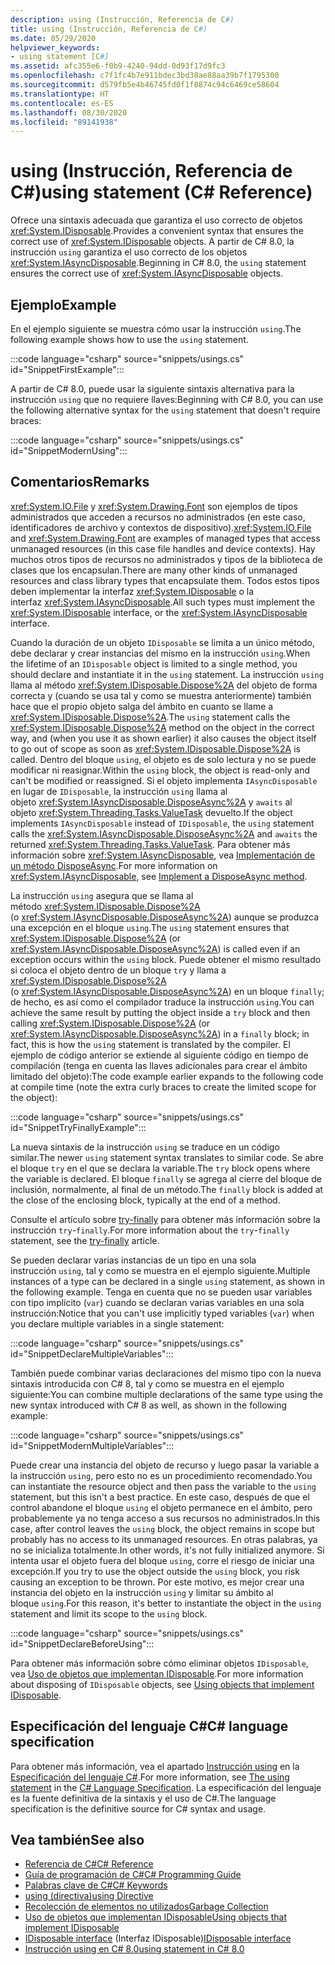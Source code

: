 ```yaml
---
description: using (Instrucción, Referencia de C#)
title: using (Instrucción, Referencia de C#)
ms.date: 05/29/2020
helpviewer_keywords:
- using statement [C#]
ms.assetid: afc355e6-f0b9-4240-94dd-0d93f17d9fc3
ms.openlocfilehash: c7f1fc4b7e911bdec3bd38ae88aa39b7f1795300
ms.sourcegitcommit: d579fb5e4b46745fd0f1f8874c94c6469ce58604
ms.translationtype: HT
ms.contentlocale: es-ES
ms.lasthandoff: 08/30/2020
ms.locfileid: "89141938"
---
```

# <a name="using-statement-c-reference"></a><span data-ttu-id="5434a-103">using (Instrucción, Referencia de C#)</span><span class="sxs-lookup"><span data-stu-id="5434a-103">using statement (C# Reference)</span></span>

<span data-ttu-id="5434a-104">Ofrece una sintaxis adecuada que garantiza el uso correcto de objetos <xref:System.IDisposable>.</span><span class="sxs-lookup"><span data-stu-id="5434a-104">Provides a convenient syntax that ensures the correct use of <xref:System.IDisposable> objects.</span></span> <span data-ttu-id="5434a-105">A partir de C# 8.0, la instrucción `using` garantiza el uso correcto de los objetos <xref:System.IAsyncDisposable>.</span><span class="sxs-lookup"><span data-stu-id="5434a-105">Beginning in C# 8.0, the `using` statement ensures the correct use of <xref:System.IAsyncDisposable> objects.</span></span>

## <a name="example"></a><span data-ttu-id="5434a-106">Ejemplo</span><span class="sxs-lookup"><span data-stu-id="5434a-106">Example</span></span>

<span data-ttu-id="5434a-107">En el ejemplo siguiente se muestra cómo usar la instrucción `using`.</span><span class="sxs-lookup"><span data-stu-id="5434a-107">The following example shows how to use the `using` statement.</span></span>

:::code language="csharp" source="snippets/usings.cs" id="SnippetFirstExample":::

<span data-ttu-id="5434a-108">A partir de C# 8.0, puede usar la siguiente sintaxis alternativa para la instrucción `using` que no requiere llaves:</span><span class="sxs-lookup"><span data-stu-id="5434a-108">Beginning with C# 8.0, you can use the following alternative syntax for the `using` statement that doesn't require braces:</span></span>

:::code language="csharp" source="snippets/usings.cs" id="SnippetModernUsing":::

## <a name="remarks"></a><span data-ttu-id="5434a-109">Comentarios</span><span class="sxs-lookup"><span data-stu-id="5434a-109">Remarks</span></span>

<span data-ttu-id="5434a-110"><xref:System.IO.File> y <xref:System.Drawing.Font> son ejemplos de tipos administrados que acceden a recursos no administrados (en este caso, identificadores de archivo y contextos de dispositivo).</span><span class="sxs-lookup"><span data-stu-id="5434a-110"><xref:System.IO.File> and <xref:System.Drawing.Font> are examples of managed types that access unmanaged resources (in this case file handles and device contexts).</span></span> <span data-ttu-id="5434a-111">Hay muchos otros tipos de recursos no administrados y tipos de la biblioteca de clases que los encapsulan.</span><span class="sxs-lookup"><span data-stu-id="5434a-111">There are many other kinds of unmanaged resources and class library types that encapsulate them.</span></span> <span data-ttu-id="5434a-112">Todos estos tipos deben implementar la interfaz <xref:System.IDisposable> o la interfaz <xref:System.IAsyncDisposable>.</span><span class="sxs-lookup"><span data-stu-id="5434a-112">All such types must implement the <xref:System.IDisposable> interface, or the <xref:System.IAsyncDisposable> interface.</span></span>

<span data-ttu-id="5434a-113">Cuando la duración de un objeto `IDisposable` se limita a un único método, debe declarar y crear instancias del mismo en la instrucción `using`.</span><span class="sxs-lookup"><span data-stu-id="5434a-113">When the lifetime of an `IDisposable` object is limited to a single method, you should declare and instantiate it in the `using` statement.</span></span> <span data-ttu-id="5434a-114">La instrucción `using` llama al método <xref:System.IDisposable.Dispose%2A> del objeto de forma correcta y (cuando se usa tal y como se muestra anteriormente) también hace que el propio objeto salga del ámbito en cuanto se llame a <xref:System.IDisposable.Dispose%2A>.</span><span class="sxs-lookup"><span data-stu-id="5434a-114">The `using` statement calls the <xref:System.IDisposable.Dispose%2A> method on the object in the correct way, and (when you use it as shown earlier) it also causes the object itself to go out of scope as soon as <xref:System.IDisposable.Dispose%2A> is called.</span></span> <span data-ttu-id="5434a-115">Dentro del bloque `using`, el objeto es de solo lectura y no se puede modificar ni reasignar.</span><span class="sxs-lookup"><span data-stu-id="5434a-115">Within the `using` block, the object is read-only and can't be modified or reassigned.</span></span> <span data-ttu-id="5434a-116">Si el objeto implementa `IAsyncDisposable` en lugar de `IDisposable`, la instrucción `using` llama al objeto <xref:System.IAsyncDisposable.DisposeAsync%2A> y `awaits` al objeto <xref:System.Threading.Tasks.ValueTask> devuelto.</span><span class="sxs-lookup"><span data-stu-id="5434a-116">If the object implements `IAsyncDisposable` instead of `IDisposable`, the `using` statement calls the <xref:System.IAsyncDisposable.DisposeAsync%2A> and `awaits` the returned <xref:System.Threading.Tasks.ValueTask>.</span></span> <span data-ttu-id="5434a-117">Para obtener más información sobre <xref:System.IAsyncDisposable>, vea [Implementación de un método DisposeAsync](../../../standard/garbage-collection/implementing-disposeasync.md).</span><span class="sxs-lookup"><span data-stu-id="5434a-117">For more information on <xref:System.IAsyncDisposable>, see [Implement a DisposeAsync method](../../../standard/garbage-collection/implementing-disposeasync.md).</span></span>

<span data-ttu-id="5434a-118">La instrucción `using` asegura que se llama al método <xref:System.IDisposable.Dispose%2A> (o <xref:System.IAsyncDisposable.DisposeAsync%2A>) aunque se produzca una excepción en el bloque `using`.</span><span class="sxs-lookup"><span data-stu-id="5434a-118">The `using` statement ensures that <xref:System.IDisposable.Dispose%2A> (or <xref:System.IAsyncDisposable.DisposeAsync%2A>) is called even if an exception occurs within the `using` block.</span></span> <span data-ttu-id="5434a-119">Puede obtener el mismo resultado si coloca el objeto dentro de un bloque `try` y llama a <xref:System.IDisposable.Dispose%2A> (o <xref:System.IAsyncDisposable.DisposeAsync%2A>) en un bloque `finally`; de hecho, es así como el compilador traduce la instrucción `using`.</span><span class="sxs-lookup"><span data-stu-id="5434a-119">You can achieve the same result by putting the object inside a `try` block and then calling <xref:System.IDisposable.Dispose%2A> (or <xref:System.IAsyncDisposable.DisposeAsync%2A>) in a `finally` block; in fact, this is how the `using` statement is translated by the compiler.</span></span> <span data-ttu-id="5434a-120">El ejemplo de código anterior se extiende al siguiente código en tiempo de compilación (tenga en cuenta las llaves adicionales para crear el ámbito limitado del objeto):</span><span class="sxs-lookup"><span data-stu-id="5434a-120">The code example earlier expands to the following code at compile time (note the extra curly braces to create the limited scope for the object):</span></span>

:::code language="csharp" source="snippets/usings.cs" id="SnippetTryFinallyExample":::

<span data-ttu-id="5434a-121">La nueva sintaxis de la instrucción `using` se traduce en un código similar.</span><span class="sxs-lookup"><span data-stu-id="5434a-121">The newer `using` statement syntax translates to similar code.</span></span> <span data-ttu-id="5434a-122">Se abre el bloque `try` en el que se declara la variable.</span><span class="sxs-lookup"><span data-stu-id="5434a-122">The `try` block opens where the variable is declared.</span></span> <span data-ttu-id="5434a-123">El bloque `finally` se agrega al cierre del bloque de inclusión, normalmente, al final de un método.</span><span class="sxs-lookup"><span data-stu-id="5434a-123">The `finally` block is added at the close of the enclosing block, typically at the end of a method.</span></span>

<span data-ttu-id="5434a-124">Consulte el artículo sobre [try-finally](try-finally.md) para obtener más información sobre la instrucción `try`-`finally`.</span><span class="sxs-lookup"><span data-stu-id="5434a-124">For more information about the `try`-`finally` statement, see the [try-finally](try-finally.md) article.</span></span>

<span data-ttu-id="5434a-125">Se pueden declarar varias instancias de un tipo en una sola instrucción `using`, tal y como se muestra en el ejemplo siguiente.</span><span class="sxs-lookup"><span data-stu-id="5434a-125">Multiple instances of a type can be declared in a single `using` statement, as shown in the following example.</span></span> <span data-ttu-id="5434a-126">Tenga en cuenta que no se pueden usar variables con tipo implícito (`var`) cuando se declaran varias variables en una sola instrucción:</span><span class="sxs-lookup"><span data-stu-id="5434a-126">Notice that you can't use implicitly typed variables (`var`) when you declare multiple variables in a single statement:</span></span>

:::code language="csharp" source="snippets/usings.cs" id="SnippetDeclareMultipleVariables":::

<span data-ttu-id="5434a-127">También puede combinar varias declaraciones del mismo tipo con la nueva sintaxis introducida con C# 8, tal y como se muestra en el ejemplo siguiente:</span><span class="sxs-lookup"><span data-stu-id="5434a-127">You can combine multiple declarations of the same type using the new syntax introduced with C# 8 as well, as shown in the following example:</span></span>

:::code language="csharp" source="snippets/usings.cs" id="SnippetModernMultipleVariables":::

<span data-ttu-id="5434a-128">Puede crear una instancia del objeto de recurso y luego pasar la variable a la instrucción `using`, pero esto no es un procedimiento recomendado.</span><span class="sxs-lookup"><span data-stu-id="5434a-128">You can instantiate the resource object and then pass the variable to the `using` statement, but this isn't a best practice.</span></span> <span data-ttu-id="5434a-129">En este caso, después de que el control abandone el bloque `using` el objeto permanece en el ámbito, pero probablemente ya no tenga acceso a sus recursos no administrados.</span><span class="sxs-lookup"><span data-stu-id="5434a-129">In this case, after control leaves the `using` block, the object remains in scope but probably has no access to its unmanaged resources.</span></span> <span data-ttu-id="5434a-130">En otras palabras, ya no se inicializa totalmente.</span><span class="sxs-lookup"><span data-stu-id="5434a-130">In other words, it's not fully initialized anymore.</span></span> <span data-ttu-id="5434a-131">Si intenta usar el objeto fuera del bloque `using`, corre el riesgo de iniciar una excepción.</span><span class="sxs-lookup"><span data-stu-id="5434a-131">If you try to use the object outside the `using` block, you risk causing an exception to be thrown.</span></span> <span data-ttu-id="5434a-132">Por este motivo, es mejor crear una instancia del objeto en la instrucción `using` y limitar su ámbito al bloque `using`.</span><span class="sxs-lookup"><span data-stu-id="5434a-132">For this reason, it's better to instantiate the object in the `using` statement and limit its scope to the `using` block.</span></span>

:::code language="csharp" source="snippets/usings.cs" id="SnippetDeclareBeforeUsing":::

<span data-ttu-id="5434a-133">Para obtener más información sobre cómo eliminar objetos `IDisposable`, vea [Uso de objetos que implementan IDisposable](../../../standard/garbage-collection/using-objects.md).</span><span class="sxs-lookup"><span data-stu-id="5434a-133">For more information about disposing of `IDisposable` objects, see [Using objects that implement IDisposable](../../../standard/garbage-collection/using-objects.md).</span></span>

## <a name="c-language-specification"></a><span data-ttu-id="5434a-134">Especificación del lenguaje C#</span><span class="sxs-lookup"><span data-stu-id="5434a-134">C# language specification</span></span>

<span data-ttu-id="5434a-135">Para obtener más información, vea el apartado [Instrucción using](~/_csharplang/spec/statements.md#the-using-statement) en la [Especificación del lenguaje C#](/dotnet/csharp/language-reference/language-specification/introduction).</span><span class="sxs-lookup"><span data-stu-id="5434a-135">For more information, see [The using statement](~/_csharplang/spec/statements.md#the-using-statement) in the [C# Language Specification](/dotnet/csharp/language-reference/language-specification/introduction).</span></span> <span data-ttu-id="5434a-136">La especificación del lenguaje es la fuente definitiva de la sintaxis y el uso de C#.</span><span class="sxs-lookup"><span data-stu-id="5434a-136">The language specification is the definitive source for C# syntax and usage.</span></span>

## <a name="see-also"></a><span data-ttu-id="5434a-137">Vea también</span><span class="sxs-lookup"><span data-stu-id="5434a-137">See also</span></span>

- [<span data-ttu-id="5434a-138">Referencia de C#</span><span class="sxs-lookup"><span data-stu-id="5434a-138">C# Reference</span></span>](../index.md)
- [<span data-ttu-id="5434a-139">Guía de programación de C#</span><span class="sxs-lookup"><span data-stu-id="5434a-139">C# Programming Guide</span></span>](../../programming-guide/index.md)
- [<span data-ttu-id="5434a-140">Palabras clave de C#</span><span class="sxs-lookup"><span data-stu-id="5434a-140">C# Keywords</span></span>](index.md)
- [<span data-ttu-id="5434a-141">using (directiva)</span><span class="sxs-lookup"><span data-stu-id="5434a-141">using Directive</span></span>](using-directive.md)
- [<span data-ttu-id="5434a-142">Recolección de elementos no utilizados</span><span class="sxs-lookup"><span data-stu-id="5434a-142">Garbage Collection</span></span>](../../../standard/garbage-collection/index.md)
- [<span data-ttu-id="5434a-143">Uso de objetos que implementan IDisposable</span><span class="sxs-lookup"><span data-stu-id="5434a-143">Using objects that implement IDisposable</span></span>](../../../standard/garbage-collection/using-objects.md)
- <span data-ttu-id="5434a-144">[IDisposable interface](xref:System.IDisposable) (Interfaz IDisposable)</span><span class="sxs-lookup"><span data-stu-id="5434a-144">[IDisposable interface](xref:System.IDisposable)</span></span>
- [<span data-ttu-id="5434a-145">Instrucción using en C# 8.0</span><span class="sxs-lookup"><span data-stu-id="5434a-145">using statement in C# 8.0</span></span>](~/_csharplang/proposals/csharp-8.0/using.md)
